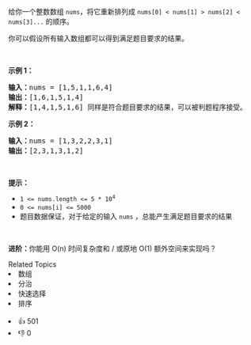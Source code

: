 <p>给你一个整数数组&nbsp;<code>nums</code>，将它重新排列成&nbsp;<code>nums[0] &lt; nums[1] &gt; nums[2] &lt; nums[3]...</code>&nbsp;的顺序。</p>

<p>你可以假设所有输入数组都可以得到满足题目要求的结果。</p>

<p>&nbsp;</p>

<p><strong>示例 1：</strong></p>

<pre>
<strong>输入：</strong>nums = [1,5,1,1,6,4]
<strong>输出：</strong>[1,6,1,5,1,4]
<strong>解释：</strong>[1,4,1,5,1,6] 同样是符合题目要求的结果，可以被判题程序接受。
</pre>

<p><strong>示例 2：</strong></p>

<pre>
<strong>输入：</strong>nums = [1,3,2,2,3,1]
<strong>输出：</strong>[2,3,1,3,1,2]
</pre>

<p>&nbsp;</p>

<p><strong>提示：</strong></p>

<ul> 
 <li><code>1 &lt;= nums.length &lt;= 5 * 10<sup>4</sup></code></li> 
 <li><code>0 &lt;= nums[i] &lt;= 5000</code></li> 
 <li>题目数据保证，对于给定的输入 <code>nums</code> ，总能产生满足题目要求的结果</li> 
</ul>

<p>&nbsp;</p>

<p><strong>进阶：</strong>你能用&nbsp;O(n) 时间复杂度和 / 或原地 O(1) 额外空间来实现吗？</p>

<div><div>Related Topics</div><div><li>数组</li><li>分治</li><li>快速选择</li><li>排序</li></div></div><br><div><li>👍 501</li><li>👎 0</li></div>